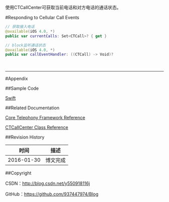 使用CTCallCenter可获取当前电话和对方电话的通话状态。

#Responding to Cellular Call Events

```swift
// 获取接入电话
@available(iOS 4.0, *)
public var currentCalls: Set<CTCall>? { get }

// block监听通话状态
@available(iOS 4.0, *)
public var callEventHandler: ((CTCall) -> Void)?
```

&#160;

----

#Appendix

##Sample Code

[Swift](https://github.com/937447974/Swift)

##Related Documentation

[Core Telephony Framework Reference](https://developer.apple.com/library/ios/documentation/CoreSpotlight/Reference/CoreSpotlight_Framework/index.html)

[CTCallCenter Class Reference](https://developer.apple.com/library/ios/documentation/NetworkingInternet/Reference/CTCallCenter/index.html)

##Revision History

| 时间 | 描述 |
| ---- | ---- |
| 2016-01-30 | 博文完成 |

##Copyright

CSDN：http://blog.csdn.net/y550918116j

GitHub：https://github.com/937447974/Blog